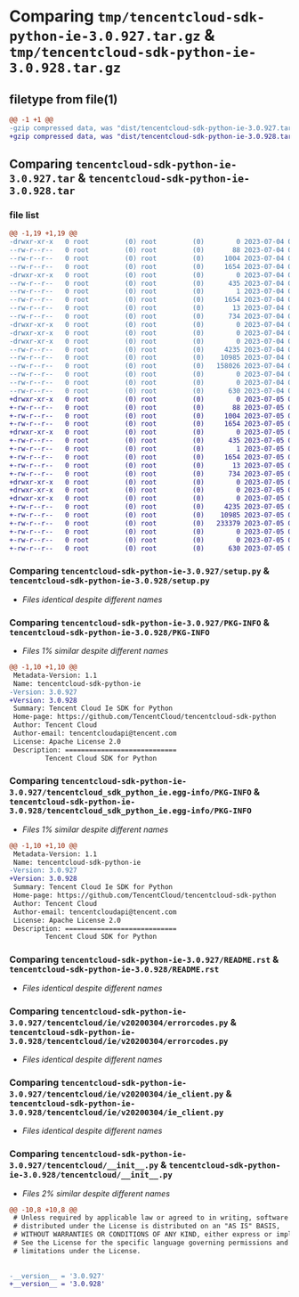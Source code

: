 # Comparing `tmp/tencentcloud-sdk-python-ie-3.0.927.tar.gz` & `tmp/tencentcloud-sdk-python-ie-3.0.928.tar.gz`

## filetype from file(1)

```diff
@@ -1 +1 @@
-gzip compressed data, was "dist/tencentcloud-sdk-python-ie-3.0.927.tar", last modified: Tue Jul  4 00:23:32 2023, max compression
+gzip compressed data, was "dist/tencentcloud-sdk-python-ie-3.0.928.tar", last modified: Wed Jul  5 00:27:30 2023, max compression
```

## Comparing `tencentcloud-sdk-python-ie-3.0.927.tar` & `tencentcloud-sdk-python-ie-3.0.928.tar`

### file list

```diff
@@ -1,19 +1,19 @@
-drwxr-xr-x   0 root         (0) root         (0)        0 2023-07-04 00:23:32.000000 tencentcloud-sdk-python-ie-3.0.927/
--rw-r--r--   0 root         (0) root         (0)       88 2023-07-04 00:23:32.000000 tencentcloud-sdk-python-ie-3.0.927/setup.cfg
--rw-r--r--   0 root         (0) root         (0)     1004 2023-07-04 00:23:32.000000 tencentcloud-sdk-python-ie-3.0.927/setup.py
--rw-r--r--   0 root         (0) root         (0)     1654 2023-07-04 00:23:32.000000 tencentcloud-sdk-python-ie-3.0.927/PKG-INFO
-drwxr-xr-x   0 root         (0) root         (0)        0 2023-07-04 00:23:32.000000 tencentcloud-sdk-python-ie-3.0.927/tencentcloud_sdk_python_ie.egg-info/
--rw-r--r--   0 root         (0) root         (0)      435 2023-07-04 00:23:32.000000 tencentcloud-sdk-python-ie-3.0.927/tencentcloud_sdk_python_ie.egg-info/SOURCES.txt
--rw-r--r--   0 root         (0) root         (0)        1 2023-07-04 00:23:32.000000 tencentcloud-sdk-python-ie-3.0.927/tencentcloud_sdk_python_ie.egg-info/dependency_links.txt
--rw-r--r--   0 root         (0) root         (0)     1654 2023-07-04 00:23:32.000000 tencentcloud-sdk-python-ie-3.0.927/tencentcloud_sdk_python_ie.egg-info/PKG-INFO
--rw-r--r--   0 root         (0) root         (0)       13 2023-07-04 00:23:32.000000 tencentcloud-sdk-python-ie-3.0.927/tencentcloud_sdk_python_ie.egg-info/top_level.txt
--rw-r--r--   0 root         (0) root         (0)      734 2023-07-04 00:23:32.000000 tencentcloud-sdk-python-ie-3.0.927/README.rst
-drwxr-xr-x   0 root         (0) root         (0)        0 2023-07-04 00:23:32.000000 tencentcloud-sdk-python-ie-3.0.927/tencentcloud/
-drwxr-xr-x   0 root         (0) root         (0)        0 2023-07-04 00:23:32.000000 tencentcloud-sdk-python-ie-3.0.927/tencentcloud/ie/
-drwxr-xr-x   0 root         (0) root         (0)        0 2023-07-04 00:23:32.000000 tencentcloud-sdk-python-ie-3.0.927/tencentcloud/ie/v20200304/
--rw-r--r--   0 root         (0) root         (0)     4235 2023-07-04 00:23:32.000000 tencentcloud-sdk-python-ie-3.0.927/tencentcloud/ie/v20200304/errorcodes.py
--rw-r--r--   0 root         (0) root         (0)    10985 2023-07-04 00:23:32.000000 tencentcloud-sdk-python-ie-3.0.927/tencentcloud/ie/v20200304/ie_client.py
--rw-r--r--   0 root         (0) root         (0)   158026 2023-07-04 00:23:32.000000 tencentcloud-sdk-python-ie-3.0.927/tencentcloud/ie/v20200304/models.py
--rw-r--r--   0 root         (0) root         (0)        0 2023-07-04 00:23:32.000000 tencentcloud-sdk-python-ie-3.0.927/tencentcloud/ie/v20200304/__init__.py
--rw-r--r--   0 root         (0) root         (0)        0 2023-07-04 00:23:32.000000 tencentcloud-sdk-python-ie-3.0.927/tencentcloud/ie/__init__.py
--rw-r--r--   0 root         (0) root         (0)      630 2023-07-04 00:23:32.000000 tencentcloud-sdk-python-ie-3.0.927/tencentcloud/__init__.py
+drwxr-xr-x   0 root         (0) root         (0)        0 2023-07-05 00:27:30.000000 tencentcloud-sdk-python-ie-3.0.928/
+-rw-r--r--   0 root         (0) root         (0)       88 2023-07-05 00:27:30.000000 tencentcloud-sdk-python-ie-3.0.928/setup.cfg
+-rw-r--r--   0 root         (0) root         (0)     1004 2023-07-05 00:27:30.000000 tencentcloud-sdk-python-ie-3.0.928/setup.py
+-rw-r--r--   0 root         (0) root         (0)     1654 2023-07-05 00:27:30.000000 tencentcloud-sdk-python-ie-3.0.928/PKG-INFO
+drwxr-xr-x   0 root         (0) root         (0)        0 2023-07-05 00:27:30.000000 tencentcloud-sdk-python-ie-3.0.928/tencentcloud_sdk_python_ie.egg-info/
+-rw-r--r--   0 root         (0) root         (0)      435 2023-07-05 00:27:30.000000 tencentcloud-sdk-python-ie-3.0.928/tencentcloud_sdk_python_ie.egg-info/SOURCES.txt
+-rw-r--r--   0 root         (0) root         (0)        1 2023-07-05 00:27:30.000000 tencentcloud-sdk-python-ie-3.0.928/tencentcloud_sdk_python_ie.egg-info/dependency_links.txt
+-rw-r--r--   0 root         (0) root         (0)     1654 2023-07-05 00:27:30.000000 tencentcloud-sdk-python-ie-3.0.928/tencentcloud_sdk_python_ie.egg-info/PKG-INFO
+-rw-r--r--   0 root         (0) root         (0)       13 2023-07-05 00:27:30.000000 tencentcloud-sdk-python-ie-3.0.928/tencentcloud_sdk_python_ie.egg-info/top_level.txt
+-rw-r--r--   0 root         (0) root         (0)      734 2023-07-05 00:27:30.000000 tencentcloud-sdk-python-ie-3.0.928/README.rst
+drwxr-xr-x   0 root         (0) root         (0)        0 2023-07-05 00:27:30.000000 tencentcloud-sdk-python-ie-3.0.928/tencentcloud/
+drwxr-xr-x   0 root         (0) root         (0)        0 2023-07-05 00:27:30.000000 tencentcloud-sdk-python-ie-3.0.928/tencentcloud/ie/
+drwxr-xr-x   0 root         (0) root         (0)        0 2023-07-05 00:27:30.000000 tencentcloud-sdk-python-ie-3.0.928/tencentcloud/ie/v20200304/
+-rw-r--r--   0 root         (0) root         (0)     4235 2023-07-05 00:27:30.000000 tencentcloud-sdk-python-ie-3.0.928/tencentcloud/ie/v20200304/errorcodes.py
+-rw-r--r--   0 root         (0) root         (0)    10985 2023-07-05 00:27:30.000000 tencentcloud-sdk-python-ie-3.0.928/tencentcloud/ie/v20200304/ie_client.py
+-rw-r--r--   0 root         (0) root         (0)   233379 2023-07-05 00:27:30.000000 tencentcloud-sdk-python-ie-3.0.928/tencentcloud/ie/v20200304/models.py
+-rw-r--r--   0 root         (0) root         (0)        0 2023-07-05 00:27:30.000000 tencentcloud-sdk-python-ie-3.0.928/tencentcloud/ie/v20200304/__init__.py
+-rw-r--r--   0 root         (0) root         (0)        0 2023-07-05 00:27:30.000000 tencentcloud-sdk-python-ie-3.0.928/tencentcloud/ie/__init__.py
+-rw-r--r--   0 root         (0) root         (0)      630 2023-07-05 00:27:30.000000 tencentcloud-sdk-python-ie-3.0.928/tencentcloud/__init__.py
```

### Comparing `tencentcloud-sdk-python-ie-3.0.927/setup.py` & `tencentcloud-sdk-python-ie-3.0.928/setup.py`

 * *Files identical despite different names*

### Comparing `tencentcloud-sdk-python-ie-3.0.927/PKG-INFO` & `tencentcloud-sdk-python-ie-3.0.928/PKG-INFO`

 * *Files 1% similar despite different names*

```diff
@@ -1,10 +1,10 @@
 Metadata-Version: 1.1
 Name: tencentcloud-sdk-python-ie
-Version: 3.0.927
+Version: 3.0.928
 Summary: Tencent Cloud Ie SDK for Python
 Home-page: https://github.com/TencentCloud/tencentcloud-sdk-python
 Author: Tencent Cloud
 Author-email: tencentcloudapi@tencent.com
 License: Apache License 2.0
 Description: ============================
         Tencent Cloud SDK for Python
```

### Comparing `tencentcloud-sdk-python-ie-3.0.927/tencentcloud_sdk_python_ie.egg-info/PKG-INFO` & `tencentcloud-sdk-python-ie-3.0.928/tencentcloud_sdk_python_ie.egg-info/PKG-INFO`

 * *Files 1% similar despite different names*

```diff
@@ -1,10 +1,10 @@
 Metadata-Version: 1.1
 Name: tencentcloud-sdk-python-ie
-Version: 3.0.927
+Version: 3.0.928
 Summary: Tencent Cloud Ie SDK for Python
 Home-page: https://github.com/TencentCloud/tencentcloud-sdk-python
 Author: Tencent Cloud
 Author-email: tencentcloudapi@tencent.com
 License: Apache License 2.0
 Description: ============================
         Tencent Cloud SDK for Python
```

### Comparing `tencentcloud-sdk-python-ie-3.0.927/README.rst` & `tencentcloud-sdk-python-ie-3.0.928/README.rst`

 * *Files identical despite different names*

### Comparing `tencentcloud-sdk-python-ie-3.0.927/tencentcloud/ie/v20200304/errorcodes.py` & `tencentcloud-sdk-python-ie-3.0.928/tencentcloud/ie/v20200304/errorcodes.py`

 * *Files identical despite different names*

### Comparing `tencentcloud-sdk-python-ie-3.0.927/tencentcloud/ie/v20200304/ie_client.py` & `tencentcloud-sdk-python-ie-3.0.928/tencentcloud/ie/v20200304/ie_client.py`

 * *Files identical despite different names*

### Comparing `tencentcloud-sdk-python-ie-3.0.927/tencentcloud/__init__.py` & `tencentcloud-sdk-python-ie-3.0.928/tencentcloud/__init__.py`

 * *Files 2% similar despite different names*

```diff
@@ -10,8 +10,8 @@
 # Unless required by applicable law or agreed to in writing, software
 # distributed under the License is distributed on an "AS IS" BASIS,
 # WITHOUT WARRANTIES OR CONDITIONS OF ANY KIND, either express or implied.
 # See the License for the specific language governing permissions and
 # limitations under the License.
 
 
-__version__ = '3.0.927'
+__version__ = '3.0.928'
```

